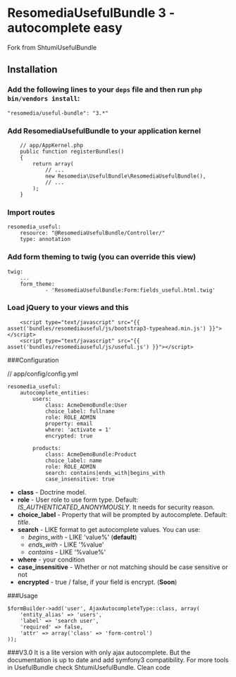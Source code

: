 ResomediaUsefulBundle 3 - autocomplete easy
===============================================

Fork from ShtumiUsefulBundle

## Installation

### Add the following lines to your  `deps` file and then run `php bin/vendors install`:

```
"resomedia/useful-bundle": "3.*"

```

### Add ResomediaUsefulBundle to your application kernel
```
    // app/AppKernel.php
    public function registerBundles()
    {
        return array(
            // ...
            new Resomedia\UsefulBundle\ResomediaUsefulBundle(),
            // ...
        );
    }
```

### Import routes

```
resomedia_useful:
    resource: "@ResomediaUsefulBundle/Controller/"
    type: annotation
```

### Add form theming to twig (you can override this view)
```
twig:
    ...
    form_theme:
            - 'ResomediaUsefulBundle:Form:fields_useful.html.twig'
```

### Load jQuery to your views and this
```
    <script type="text/javascript" src="{{ asset('bundles/resomediauseful/js/bootstrap3-typeahead.min.js') }}"></script>
    <script type="text/javascript" src="{{ asset('bundles/resomediauseful/js/useful.js') }}"></script>
```

###Configuration

// app/config/config.yml


    resomedia_useful:
        autocomplete_entities:
            users:
                class: AcmeDemoBundle:User
                choice_label: fullname
                role: ROLE_ADMIN
                property: email
                where: 'activate = 1'
                encrypted: true

            products:
                class: AcmeDemoBundle:Product
                choice_label: name
                role: ROLE_ADMIN
                search: contains|ends_with|begins_with
                case_insensitive: true

- **class** - Doctrine model.
- **role** - User role to use form type. Default: *IS_AUTHENTICATED_ANONYMOUSLY*. It needs for security reason.
- **choice_label** - Property that will be prompted by autocomplete. Default: *title*.
- **search** - LIKE format to get autocomplete values. You can use:
   - *begins_with* - LIKE 'value%' (**default**)
   - *ends_with* - LIKE '%value'
   - *contains*  - LIKE '%value%'
- **where** - your condition
- **case_insensitive** - Whether or not matching should be case sensitive or not
- **encrypted** - true / false, if your field is encrypt. (**Soon**)

###Usage

    $formBuilder->add('user', AjaxAutocompleteType::class, array(
        'entity_alias' => 'users',
        'label' => 'search user',
        'required' => false,
        'attr' => array('class' => 'form-control')
    ));

###V3.0
It is a lite version with only ajax autocomplete.
But the documentation is up to date and add symfony3 compatibility.
For more tools in UsefulBundle check ShtumiUsefulBundle.
Clean code